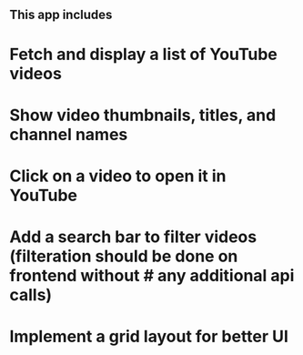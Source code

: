 ## This app includes
# Fetch and display a list of YouTube videos
# Show video thumbnails, titles, and channel names
# Click on a video to open it in YouTube
# Add a search bar to filter videos (filteration should be done on frontend without # any additional api calls)
# Implement a grid layout for better UI
